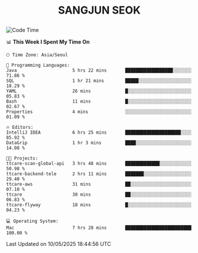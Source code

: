 <h1>
 <p align="center">
   SANGJUN SEOK
 </p>
</h1>

<!--START_SECTION:waka-->
![Code Time](http://img.shields.io/badge/Code%20Time-4%2C290%20hrs%2038%20mins-blue)

📊 **This Week I Spent My Time On** 

```text
🕑︎ Time Zone: Asia/Seoul

💬 Programming Languages: 
Java                     5 hrs 22 mins       ██████████████████░░░░░░░   71.86 % 
SQL                      1 hr 21 mins        █████░░░░░░░░░░░░░░░░░░░░   18.29 % 
YAML                     26 mins             █░░░░░░░░░░░░░░░░░░░░░░░░   05.83 % 
Bash                     11 mins             █░░░░░░░░░░░░░░░░░░░░░░░░   02.67 % 
Properties               4 mins              ░░░░░░░░░░░░░░░░░░░░░░░░░   01.09 % 

🔥 Editors: 
IntelliJ IDEA            6 hrs 25 mins       █████████████████████░░░░   85.92 % 
DataGrip                 1 hr 3 mins         ████░░░░░░░░░░░░░░░░░░░░░   14.08 % 

🐱‍💻 Projects: 
ttcare-scan-global-api   3 hrs 48 mins       █████████████░░░░░░░░░░░░   50.98 % 
ttcare-backend-tele      2 hrs 11 mins       ███████░░░░░░░░░░░░░░░░░░   29.40 % 
ttcare-aws               31 mins             ██░░░░░░░░░░░░░░░░░░░░░░░   07.10 % 
ttcare                   30 mins             ██░░░░░░░░░░░░░░░░░░░░░░░   06.83 % 
ttcare-flyway            18 mins             █░░░░░░░░░░░░░░░░░░░░░░░░   04.23 % 

💻 Operating System: 
Mac                      7 hrs 28 mins       █████████████████████████   100.00 % 
```


 Last Updated on 10/05/2025 18:44:56 UTC
<!--END_SECTION:waka-->
